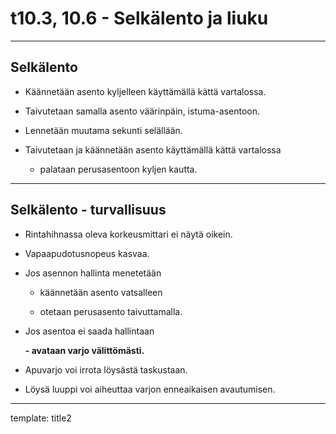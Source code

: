 # t10.3, 10.6 - Selkälento ja liuku

---

## Selkälento

- Käännetään asento kyljelleen käyttämällä kättä vartalossa.

- Taivutetaan samalla asento väärinpäin, istuma-asentoon.

- Lennetään muutama sekunti selällään.

- Taivutetaan ja käännetään asento käyttämällä kättä vartalossa

  - palataan perusasentoon kyljen kautta.

---

## Selkälento - turvallisuus

- Rintahihnassa oleva korkeusmittari ei näytä oikein.

- Vapaapudotusnopeus kasvaa.

- Jos asennon hallinta menetetään

  - käännetään asento vatsalleen

  - otetaan perusasento taivuttamalla.

- Jos asentoa ei saada hallintaan

  **- avataan varjo välittömästi.**

- Apuvarjo voi irrota löysästä taskustaan.

- Löysä luuppi voi aiheuttaa varjon enneaikaisen avautumisen.

---

template: title2

